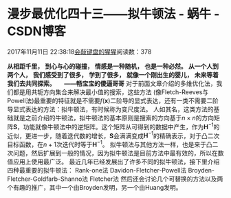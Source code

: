 
# 漫步最优化四十三——拟牛顿法 - 蜗牛 - CSDN博客


2017年11月11日 22:38:18[会敲键盘的猩猩](https://me.csdn.net/u010182633)阅读数：378



$\textbf{从相距千里，}$
$\textbf{到心与心的碰撞，}$
$\textbf{情感是一种随机，}$
$\textbf{也是一种必然。}$
$\textbf{从一个人到两个人，}$
$\textbf{我们感受到了很多，}$
$\textbf{学到了很多，}$
$\textbf{就像一个刚出生的婴儿，}$
$\textbf{未来等着我们去共同探索。}$
$\quad\textbf{——畅宝宝的傻逼哥哥}$
对于前面文章介绍的多维优化法，我们都是用共轭方向集合来解决最小值的搜索，这些方法 (像Fletch-Reeves与Powell法)最重要的特征就是不需要$f(\mathbf{x})$二阶导的显式表达，还有一类不需要二阶导显式表达的方法：拟牛顿法，有时候称为变尺度法。
人如其名，这类方法的基础就是之前介绍的牛顿法，拟牛顿法的基本原则是搜索的方向基于$n\times n$的方向矩阵$\mathbf{S}$，功能就像牛顿法中的逆矩阵。这个矩阵从可得到的数据中产生，作为$\mathbf{H}^{-1}$的近似，更进一步，随着迭代数的增长，$\mathbf{S}$会满满变成$\mathbf{H}^{-1}$的精确表示，对于凸二次目标函数，在$n+1$次迭代时等于$\mathbf{H}^{-1}$。
拟牛顿法与其他方法一样，也是来于凸二次问题，然后扩展到一般的情况，因为拟牛顿法是目前方法中最有效的，所以在数值应用上使用最广泛。
最近几年已经发展出了许多不同的拟牛顿法，接下里介绍四种最重要的拟牛顿法：
Rank-one法
Davidon-Fletcher-Powell法
Broyden-Fletcher-Goldfarb-Shanno法
Fletcher法
然后还会讨论几个可替换的方法以及两个有趣的推广，其中一个由Broyden发明，另一个由Huang发明。

